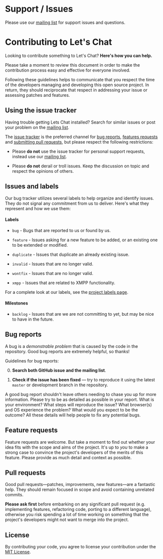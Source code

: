 # Support / Issues

Please use our [mailing list][mailing-list] for support issues and questions.


# Contributing to Let's Chat

Looking to contribute something to Let's Chat? **Here's how you can help.**

Please take a moment to review this document in order to make the contribution
process easy and effective for everyone involved.

Following these guidelines helps to communicate that you respect the time of
the developers managing and developing this open source project. In return,
they should reciprocate that respect in addressing your issue or assessing
patches and features.


## Using the issue tracker

Having trouble getting Lets Chat installed? Search for similar issues or post your problem on the [mailing list][mailing-list].

The [issue tracker][tracker] is the preferred channel for [bug reports](#bug-reports),
[features requests](#feature-requests) and [submitting pull requests](#pull-requests),
but please respect the following restrictions:


* Please **do not** use the issue tracker for personal support requests,
  instead use our [mailing list][mailing-list].

* Please **do not** derail or troll issues. Keep the discussion on topic and
  respect the opinions of others.


## Issues and labels

Our bug tracker utilizes several labels to help organize and identify issues.
They do not signal any commitment from us to deliver. Here's what they
represent and how we use them:

#### Labels

- `bug` - Bugs that are reported to us or found by us.
- `feature` - Issues asking for a new feature to be added, or an existing one 
  to be extended or modified.


- `duplicate` - Issues that duplicate an already existing issue.
- `invalid` - Issues that are no longer valid.
- `wontfix` - Issues that are no longer valid.


- `xmpp` - Issues that are related to XMPP functionality.

For a complete look at our labels, see the [project labels page][labels].

#### Milestones

- `backlog` - Issues that are we are not committing to yet, but may be nice to
  have in the future.


## Bug reports

A bug is a _demonstrable problem_ that is caused by the code in the repository.
Good bug reports are extremely helpful, so thanks!

Guidelines for bug reports:

0. **Search both GitHub issue and the mailing list**.

2. **Check if the issue has been fixed** &mdash; try to reproduce it using the
   latest `master` or development branch in the repository.


A good bug report shouldn't leave others needing to chase you up for more
information. Please try to be as detailed as possible in your report. What is
your environment? What steps will reproduce the issue? What browser(s) and OS
experience the problem? What
would you expect to be the outcome? All these details will help people to fix
any potential bugs.


## Feature requests

Feature requests are welcome. But take a moment to find out whether your idea
fits with the scope and aims of the project. It's up to *you* to make a strong
case to convince the project's developers of the merits of this feature. Please
provide as much detail and context as possible.


## Pull requests

Good pull requests—patches, improvements, new features—are a fantastic
help. They should remain focused in scope and avoid containing unrelated
commits.

**Please ask first** before embarking on any significant pull request (e.g.
implementing features, refactoring code, porting to a different language),
otherwise you risk spending a lot of time working on something that the
project's developers might not want to merge into the project.


## License

By contributing your code, you agree to license your contribution under the
[MIT License](LICENSE).


[labels]: https://github.com/sdelements/lets-chat/labels
[mailing-list]: https://groups.google.com/forum/#!forum/lets-chat-app
[tracker]: https://github.com/sdelements/lets-chat/issues
